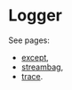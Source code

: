 # Logger

See pages:

- [except](https://szymonturno.github.io/sturk/rk_2logger_2except_8h.html),
- [streambag](https://szymonturno.github.io/sturk/rk_2logger_2streambag_8h.html),
- [trace](https://szymonturno.github.io/sturk/rk_2logger_2trace_8h.html).
